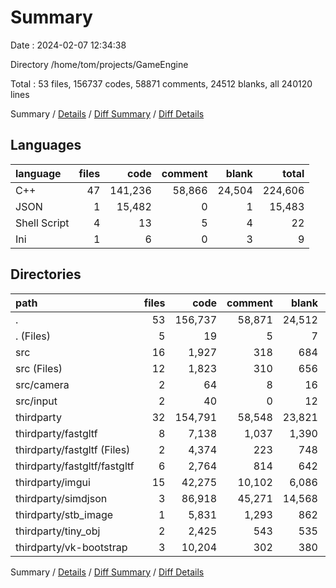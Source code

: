 # Summary

Date : 2024-02-07 12:34:38

Directory /home/tom/projects/GameEngine

Total : 53 files,  156737 codes, 58871 comments, 24512 blanks, all 240120 lines

Summary / [Details](details.md) / [Diff Summary](diff.md) / [Diff Details](diff-details.md)

## Languages
| language | files | code | comment | blank | total |
| :--- | ---: | ---: | ---: | ---: | ---: |
| C++ | 47 | 141,236 | 58,866 | 24,504 | 224,606 |
| JSON | 1 | 15,482 | 0 | 1 | 15,483 |
| Shell Script | 4 | 13 | 5 | 4 | 22 |
| Ini | 1 | 6 | 0 | 3 | 9 |

## Directories
| path | files | code | comment | blank | total |
| :--- | ---: | ---: | ---: | ---: | ---: |
| . | 53 | 156,737 | 58,871 | 24,512 | 240,120 |
| . (Files) | 5 | 19 | 5 | 7 | 31 |
| src | 16 | 1,927 | 318 | 684 | 2,929 |
| src (Files) | 12 | 1,823 | 310 | 656 | 2,789 |
| src/camera | 2 | 64 | 8 | 16 | 88 |
| src/input | 2 | 40 | 0 | 12 | 52 |
| thirdparty | 32 | 154,791 | 58,548 | 23,821 | 237,160 |
| thirdparty/fastgltf | 8 | 7,138 | 1,037 | 1,390 | 9,565 |
| thirdparty/fastgltf (Files) | 2 | 4,374 | 223 | 748 | 5,345 |
| thirdparty/fastgltf/fastgltf | 6 | 2,764 | 814 | 642 | 4,220 |
| thirdparty/imgui | 15 | 42,275 | 10,102 | 6,086 | 58,463 |
| thirdparty/simdjson | 3 | 86,918 | 45,271 | 14,568 | 146,757 |
| thirdparty/stb_image | 1 | 5,831 | 1,293 | 862 | 7,986 |
| thirdparty/tiny_obj | 2 | 2,425 | 543 | 535 | 3,503 |
| thirdparty/vk-bootstrap | 3 | 10,204 | 302 | 380 | 10,886 |

Summary / [Details](details.md) / [Diff Summary](diff.md) / [Diff Details](diff-details.md)